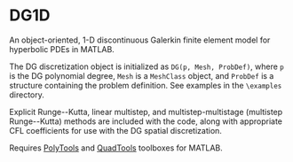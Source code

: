# DG1D
An object-oriented, 1-D discontinuous Galerkin finite element model for hyperbolic PDEs in MATLAB.

The DG discretization object is initialized as `DG(p, Mesh, ProbDef)`, where `p` is the DG polynomial degree, `Mesh` is a `MeshClass` object, and `ProbDef` is a structure containing the problem definition. See examples in the `\examples` directory.

Explicit Runge--Kutta, linear multistep, and multistep-multistage (multistep Runge--Kutta) methods are included with the code, along with appropriate CFL coefficients for use with the DG spatial discretization.

Requires [PolyTools](https://www.mathworks.com/matlabcentral/fileexchange/72256-polytools) and [QuadTools](https://www.mathworks.com/matlabcentral/fileexchange/72378-quadtools) toolboxes for MATLAB.
